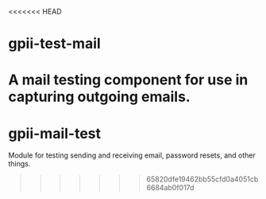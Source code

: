<<<<<<< HEAD
# gpii-test-mail
A mail testing component for use in capturing outgoing emails.
=======
# gpii-mail-test
Module for testing sending and receiving email, password resets, and other things.
>>>>>>> 65820dfe19462bb55cfd0a4051cb6684ab0f017d
